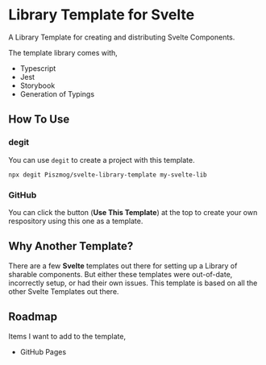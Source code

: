 # Library Template for Svelte

A Library Template for creating and distributing Svelte Components.

The template library comes with,

* Typescript
* Jest
* Storybook
* Generation of Typings

## How To Use
### degit

You can use `degit` to create a project with this template.

```shell
npx degit Piszmog/svelte-library-template my-svelte-lib
```

### GitHub

You can click the button (__Use This Template__) at the top to create your own respository using this one as a template.

## Why Another Template?

There are a few __Svelte__ templates out there for setting up a Library of sharable components. But either these templates were out-of-date, incorrectly setup, or had their own issues. This template is based on all the other Svelte Templates out there.

## Roadmap

Items I want to add to the template,

* GitHub Pages
